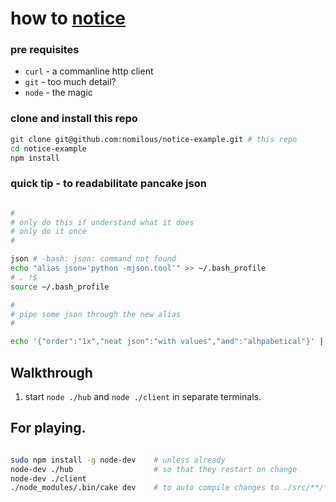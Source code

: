 how to [notice](https://github.com/nomilous/notice)
=============

### pre requisites

* `curl` - a commanline http client
* `git`  - too much detail? 
* `node` - the magic 

### clone and install this repo

```bash
git clone git@github.com:nomilous/notice-example.git # this repo
cd notice-example
npm install
```

### quick tip - to readabilitate pancake json

```bash

#
# only do this if understand what it does
# only do it once
# 

json # -bash: json: command not found
echo "alias json='python -mjson.tool'" >> ~/.bash_profile
# . !$
source ~/.bash_profile

#
# pipe some json through the new alias
#

echo '{"order":"1x","neat json":"with values","and":"alhpabetical"}' | json


```

Walkthrough
-----------

1. start `node ./hub` and `node ./client` in separate terminals.



For playing.
------------


```bash

sudo npm install -g node-dev    # unless already
node-dev ./hub                  # so that they restart on change
node-dev ./client
./node_modules/.bin/cake dev    # to auto compile changes to ./src/**/*

```
